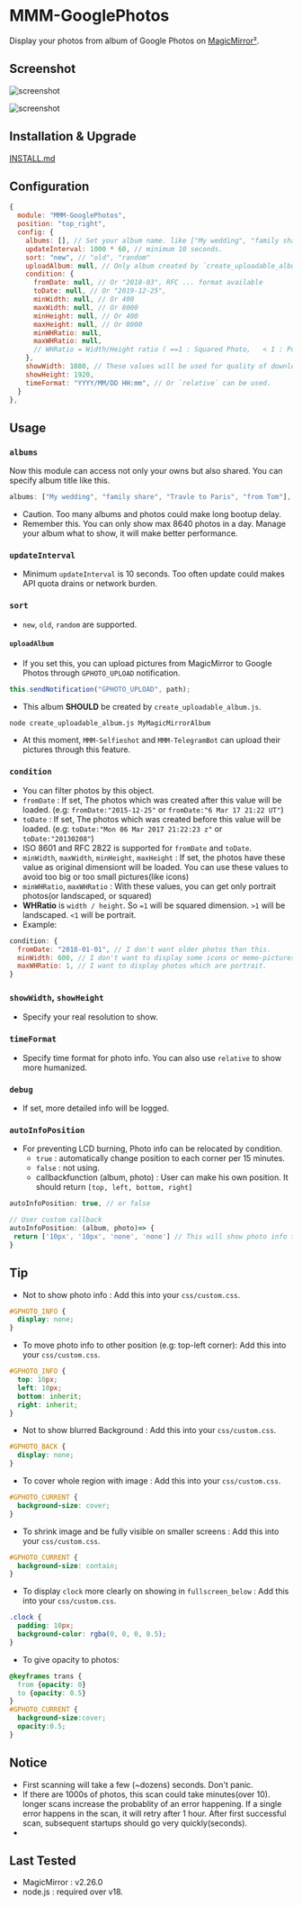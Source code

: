 # MMM-GooglePhotos

Display your photos from album of Google Photos on [MagicMirror²](https://github.com/MagicMirrorOrg/MagicMirror).

## Screenshot

![screenshot](images/screenshot.png)

![screenshot](images/screenshot2.png)

## Installation & Upgrade

[INSTALL.md](INSTALL.md)

## Configuration

```javascript
{
  module: "MMM-GooglePhotos",
  position: "top_right",
  config: {
    albums: [], // Set your album name. like ["My wedding", "family share", "Travle to Paris"]
    updateInterval: 1000 * 60, // minimum 10 seconds.
    sort: "new", // "old", "random"
    uploadAlbum: null, // Only album created by `create_uploadable_album.js`.
    condition: {
      fromDate: null, // Or "2018-03", RFC ... format available
      toDate: null, // Or "2019-12-25",
      minWidth: null, // Or 400
      maxWidth: null, // Or 8000
      minHeight: null, // Or 400
      maxHeight: null, // Or 8000
      minWHRatio: null,
      maxWHRatio: null,
      // WHRatio = Width/Height ratio ( ==1 : Squared Photo,   < 1 : Portraited Photo, > 1 : Landscaped Photo)
    },
    showWidth: 1080, // These values will be used for quality of downloaded photos to show. real size to show in your MagicMirror region is recommended.
    showHeight: 1920,
    timeFormat: "YYYY/MM/DD HH:mm", // Or `relative` can be used.
  }
},
```

## Usage

### `albums`

Now this module can access not only your owns but also shared. You can specify album title like this.

```js
albums: ["My wedding", "family share", "Travle to Paris", "from Tom"],
```

- Caution. Too many albums and photos could make long bootup delay.
- Remember this. You can only show max 8640 photos in a day. Manage your album what to show, it will make better performance.

### `updateInterval`

- Minimum `updateInterval` is 10 seconds. Too often update could makes API quota drains or network burden.

### `sort`

- `new`, `old`, `random` are supported.

#### **`uploadAlbum`**

- If you set this, you can upload pictures from MagicMirror to Google Photos through `GPHOTO_UPLOAD` notification.

```js
this.sendNotification("GPHOTO_UPLOAD", path);
```

- This album **SHOULD** be created by `create_uploadable_album.js`.

```sh
node create_uploadable_album.js MyMagicMirrorAlbum
```

- At this moment, `MMM-Selfieshot` and `MMM-TelegramBot` can upload their pictures through this feature.

### `condition`

- You can filter photos by this object.
- `fromDate` : If set, The photos which was created after this value will be loaded. (e.g: `fromDate:"2015-12-25"` or `fromDate:"6 Mar 17 21:22 UT"`)
- `toDate` : If set, The photos which was created before this value will be loaded. (e.g: `toDate:"Mon 06 Mar 2017 21:22:23 z"` or `toDate:"20130208"`)
- ISO 8601 and RFC 2822 is supported for `fromDate` and `toDate`.
- `minWidth`, `maxWidth`, `minHeight`, `maxHeight` : If set, the photos have these value as original dimensiont will be loaded. You can use these values to avoid too big or too small pictures(like icons)
- `minWHRatio`, `maxWHRatio` : With these values, you can get only portrait photos(or landscaped, or squared)
- **WHRatio** is `width / height`. So `=1` will be squared dimension. `>1` will be landscaped. `<1` will be portrait.
- Example:

```js
condition: {
  fromDate: "2018-01-01", // I don't want older photos than this.
  minWidth: 600, // I don't want to display some icons or meme-pictures from my garbage collecting albums.
  maxWHRatio: 1, // I want to display photos which are portrait.
}
```

### `showWidth`, `showHeight`

- Specify your real resolution to show.

### `timeFormat`

- Specify time format for photo info. You can also use `relative` to show more humanized.

### `debug`

- If set, more detailed info will be logged.

### `autoInfoPosition`

- For preventing LCD burning, Photo info can be relocated by condition.
  - `true` : automatically change position to each corner per 15 minutes.
  - `false` : not using.
  - callbackfunction (album, photo) : User can make his own position. It should return `[top, left, bottom, right]`

```js
autoInfoPosition: true, // or false

// User custom callback
autoInfoPosition: (album, photo)=> {
 return ['10px', '10px', 'none', 'none'] // This will show photo info top-left corner.
}

```

## Tip

- Not to show photo info : Add this into your `css/custom.css`.

```css
#GPHOTO_INFO {
  display: none;
}
```

- To move photo info to other position (e.g: top-left corner): Add this into your `css/custom.css`.

```css
#GPHOTO_INFO {
  top: 10px;
  left: 10px;
  bottom: inherit;
  right: inherit;
}
```

- Not to show blurred Background : Add this into your `css/custom.css`.

```css
#GPHOTO_BACK {
  display: none;
}
```

- To cover whole region with image : Add this into your `css/custom.css`.

```css
#GPHOTO_CURRENT {
  background-size: cover;
}
```

- To shrink image and be fully visible on smaller screens : Add this into your `css/custom.css`.

```css
#GPHOTO_CURRENT {
  background-size: contain;
}
```

- To display `clock` more clearly on showing in `fullscreen_below` : Add this into your `css/custom.css`.

```css
.clock {
  padding: 10px;
  background-color: rgba(0, 0, 0, 0.5);
}
```

- To give opacity to photos:

```CSS
@keyframes trans {
  from {opacity: 0}
  to {opacity: 0.5}
}
#GPHOTO_CURRENT {
  background-size:cover;
  opacity:0.5;
}
```

## Notice

- First scanning will take a few (~dozens) seconds. Don't panic.
- If there are 1000s of photos, this scan could take minutes(over 10). longer scans increase the probablity of an error happening. If a single error happens in the scan, it will retry after 1 hour. After first successful scan, subsequent startups should go very quickly(seconds).
-

## Last Tested

- MagicMirror : v2.26.0
- node.js : required over v18.
